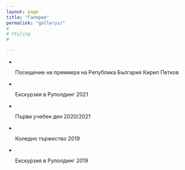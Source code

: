 ```yaml
---
layout: page 
title: "Галерия"
permalink: "gallerys/"
#
# Styling
#

---
```



<ul class="small-block-grid-3 medium-block-grid-3 large-block-grid-4">
<li><a href="/gallerys/gallery_202202_kpetkov/">
        <img src="{{ site.urlimg }}20220223_kpetkov/image_08-thumb.jpg" alt=""></a>
         <p>Посещение на премиера на Република България Кирил Петков</p></li>
<li><a href="/gallerys/gallery_202111_Rupolding/">
        <img src="{{ site.urlimg }}202111_Rupolding/Rupolding_2117-thumb.jpg" alt=""></a>
         <p>Екскурзия в Руполдинг 2021</p></li>
  <li><a href="/gallerys/gallery_202009_parvi_ud/">
        <img src="{{ site.urlimg }}202009_parvi_ud/IMG_0475-thumb.jpg" alt=""></a>
         <p>Първи учебен ден 2020/2021</p></li>
  <li> <a href="/gallerys/gallery_201912_koleda/">
        <img src="{{ site.urlimg }}201912_koleda/koleda1916-thumb.jpg" alt=""></a>
         <p>Коледно тържество 2019</p></li>
  <li><a href="/gallerys/gallery_201910_Rupolding/">
        <img src="{{ site.urlimg }}201910_Rupolding/Rupolding1904-thumb.jpg" alt=""></a>
         <p>Екскурзия в Руполдинг 2019</p></li>
</ul>

 